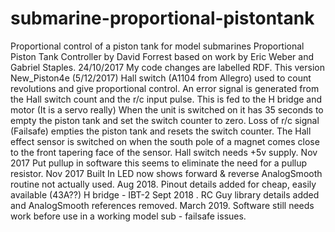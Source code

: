 # submarine-proportional-pistontank
Proportional control of a piston tank for model submarines 
Proportional Piston Tank Controller by David Forrest based on work by Eric Weber and Gabriel Staples. 24/10/2017
  My code changes are labelled RDF. This version New_Piston4e (5/12/2017)
  Hall switch (A1104 from Allegro) used to count revolutions and give proportional control.
  An error signal is generated from the Hall switch count and the r/c input pulse.
  This is fed to the H bridge and motor (It is a servo really)
  When the unit is switched on it has 35 seconds to empty the piston tank and set the switch counter to zero.
  Loss of r/c signal (Failsafe) empties the piston tank and resets the switch counter.
  The Hall effect sensor is switched on when the south pole of a magnet comes close to the front tapering face of the sensor.
  Hall switch needs +5v supply.
  Nov 2017 Put pullup in software this seems to eliminate the need for a pullup resistor.
  Nov 2017 Built In LED now shows forward & reverse
  AnalogSmooth routine not actually used.
  Aug 2018. Pinout details added for cheap, easily available (43A??) H bridge - IBT-2
  Sept 2018 . RC Guy library details added and AnalogSmooth references removed.
  March 2019. Software still needs work before use in a working model sub - failsafe issues.
